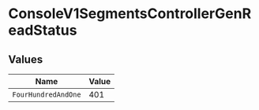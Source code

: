 # ConsoleV1SegmentsControllerGenReadStatus


## Values

| Name                | Value               |
| ------------------- | ------------------- |
| `FourHundredAndOne` | 401                 |